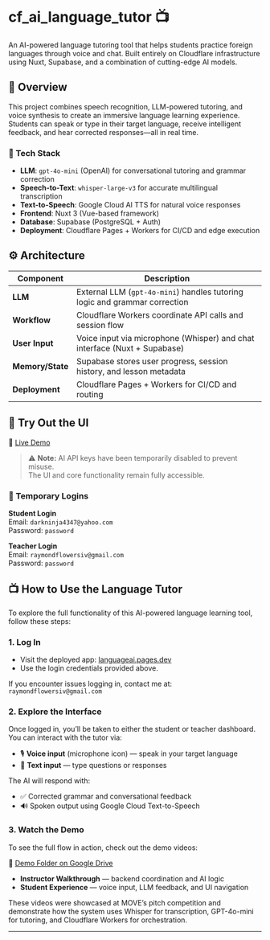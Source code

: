 # cf_ai_language_tutor 📺

An AI-powered language tutoring tool that helps students practice foreign languages through voice and chat. Built entirely on Cloudflare infrastructure using Nuxt, Supabase, and a combination of cutting-edge AI models.

## 🧠 Overview

This project combines speech recognition, LLM-powered tutoring, and voice synthesis to create an immersive language learning experience. Students can speak or type in their target language, receive intelligent feedback, and hear corrected responses—all in real time.

### 🔧 Tech Stack

- **LLM**: `gpt-4o-mini` (OpenAI) for conversational tutoring and grammar correction  
- **Speech-to-Text**: `whisper-large-v3` for accurate multilingual transcription  
- **Text-to-Speech**: Google Cloud AI TTS for natural voice responses  
- **Frontend**: Nuxt 3 (Vue-based framework)  
- **Database**: Supabase (PostgreSQL + Auth)  
- **Deployment**: Cloudflare Pages + Workers for CI/CD and edge execution  

## ⚙️ Architecture

| Component         | Description                                                                 |
|------------------|-----------------------------------------------------------------------------|
| **LLM**           | External LLM (`gpt-4o-mini`) handles tutoring logic and grammar correction   |
| **Workflow**      | Cloudflare Workers coordinate API calls and session flow                     |
| **User Input**    | Voice input via microphone (Whisper) and chat interface (Nuxt + Supabase)    |
| **Memory/State**  | Supabase stores user progress, session history, and lesson metadata          |
| **Deployment**    | Cloudflare Pages + Workers for CI/CD and routing                 |

## 🚀 Try Out the UI

🔗 [Live Demo](https://languageai.pages.dev)

> ⚠️ **Note:** AI API keys have been temporarily disabled to prevent misuse.  
> The UI and core functionality remain fully accessible.

### 🔐 Temporary Logins

**Student Login**  
Email: `darkninja4347@yahoo.com`  
Password: `password`

**Teacher Login**  
Email: `raymondflowersiv@gmail.com`  
Password: `password`

## 📺 How to Use the Language Tutor

To explore the full functionality of this AI-powered language learning tool, follow these steps:

### 1. Log In
- Visit the deployed app: [languageai.pages.dev](https://languageai.pages.dev)
- Use the login credentials provided above.

If you encounter issues logging in, contact me at: `raymondflowersiv@gmail.com`

### 2. Explore the Interface
Once logged in, you’ll be taken to either the student or teacher dashboard. You can interact with the tutor via:
- 🎙️ **Voice input** (microphone icon) — speak in your target language
- 💬 **Text input** — type questions or responses

The AI will respond with:
- ✅ Corrected grammar and conversational feedback
- 🔊 Spoken output using Google Cloud Text-to-Speech

### 3. Watch the Demo
To see the full flow in action, check out the demo videos:

📼 [Demo Folder on Google Drive](https://drive.google.com/drive/folders/1WX_JkIMXxrEPqqpeAr81287FTuQvkNso?usp=drive_link)

- **Instructor Walkthrough** — backend coordination and AI logic  
- **Student Experience** — voice input, LLM feedback, and UI navigation  

These videos were showcased at MOVE’s pitch competition and demonstrate how the system uses Whisper for transcription, GPT-4o-mini for tutoring, and Cloudflare Workers for orchestration.

---




